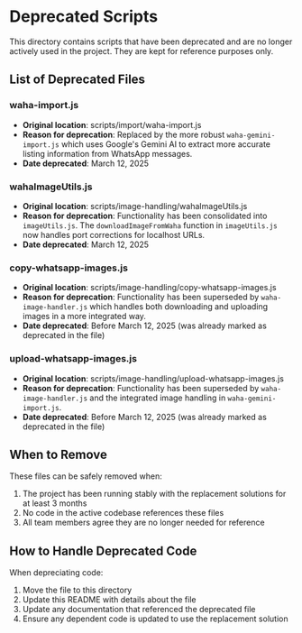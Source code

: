 # Deprecated Scripts

This directory contains scripts that have been deprecated and are no longer actively used in the project. They are kept for reference purposes only.

## List of Deprecated Files

### waha-import.js
- **Original location**: scripts/import/waha-import.js
- **Reason for deprecation**: Replaced by the more robust `waha-gemini-import.js` which uses Google's Gemini AI to extract more accurate listing information from WhatsApp messages.
- **Date deprecated**: March 12, 2025

### wahaImageUtils.js
- **Original location**: scripts/image-handling/wahaImageUtils.js
- **Reason for deprecation**: Functionality has been consolidated into `imageUtils.js`. The `downloadImageFromWaha` function in `imageUtils.js` now handles port corrections for localhost URLs.
- **Date deprecated**: March 12, 2025

### copy-whatsapp-images.js
- **Original location**: scripts/image-handling/copy-whatsapp-images.js
- **Reason for deprecation**: Functionality has been superseded by `waha-image-handler.js` which handles both downloading and uploading images in a more integrated way.
- **Date deprecated**: Before March 12, 2025 (was already marked as deprecated in the file)

### upload-whatsapp-images.js
- **Original location**: scripts/image-handling/upload-whatsapp-images.js
- **Reason for deprecation**: Functionality has been superseded by `waha-image-handler.js` and the integrated image handling in `waha-gemini-import.js`.
- **Date deprecated**: Before March 12, 2025 (was already marked as deprecated in the file)

## When to Remove

These files can be safely removed when:
1. The project has been running stably with the replacement solutions for at least 3 months
2. No code in the active codebase references these files
3. All team members agree they are no longer needed for reference

## How to Handle Deprecated Code

When depreciating code:
1. Move the file to this directory
2. Update this README with details about the file
3. Update any documentation that referenced the deprecated file
4. Ensure any dependent code is updated to use the replacement solution 